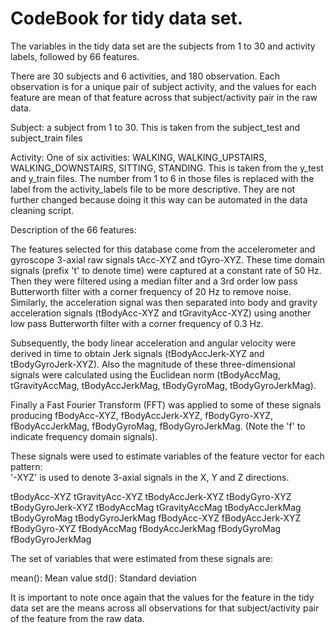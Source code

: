 CodeBook for tidy data set.
=================

The variables in the tidy data set are the subjects from 1 to 30 and activity labels, followed by 66 features.

There are 30 subjects and 6 activities, and 180 observation.  Each observation is for a unique pair of subject activity, and the values for each feature are mean of that feature across that subject/activity pair in the raw data.

Subject: a subject from 1 to 30.  This is taken from the subject_test and subject_train files

Activity: One of six activities: WALKING, WALKING_UPSTAIRS, WALKING_DOWNSTAIRS, SITTING, STANDING.  This is taken from the y_test and y_train files.  The number from 1 to 6 in those files is replaced with the label from the activity_labels file to be more descriptive.  They are not further changed because doing it this way can be automated in the data cleaning script.

Description of the 66 features:

The features selected for this database come from the accelerometer and gyroscope 3-axial raw signals tAcc-XYZ and tGyro-XYZ. These time domain signals (prefix 't' to denote time) were captured at a constant rate of 50 Hz. Then they were filtered using a median filter and a 3rd order low pass Butterworth filter with a corner frequency of 20 Hz to remove noise. Similarly, the acceleration signal was then separated into body and gravity acceleration signals (tBodyAcc-XYZ and tGravityAcc-XYZ) using another low pass Butterworth filter with a corner frequency of 0.3 Hz. 

Subsequently, the body linear acceleration and angular velocity were derived in time to obtain Jerk signals (tBodyAccJerk-XYZ and tBodyGyroJerk-XYZ). Also the magnitude of these three-dimensional signals were calculated using the Euclidean norm (tBodyAccMag, tGravityAccMag, tBodyAccJerkMag, tBodyGyroMag, tBodyGyroJerkMag). 

Finally a Fast Fourier Transform (FFT) was applied to some of these signals producing fBodyAcc-XYZ, fBodyAccJerk-XYZ, fBodyGyro-XYZ, fBodyAccJerkMag, fBodyGyroMag, fBodyGyroJerkMag. (Note the 'f' to indicate frequency domain signals). 

These signals were used to estimate variables of the feature vector for each pattern:  
'-XYZ' is used to denote 3-axial signals in the X, Y and Z directions.

tBodyAcc-XYZ
tGravityAcc-XYZ
tBodyAccJerk-XYZ
tBodyGyro-XYZ
tBodyGyroJerk-XYZ
tBodyAccMag
tGravityAccMag
tBodyAccJerkMag
tBodyGyroMag
tBodyGyroJerkMag
fBodyAcc-XYZ
fBodyAccJerk-XYZ
fBodyGyro-XYZ
fBodyAccMag
fBodyAccJerkMag
fBodyGyroMag
fBodyGyroJerkMag

The set of variables that were estimated from these signals are: 

mean(): Mean value
std(): Standard deviation

It is important to note once again that the values for the feature in the tidy data set are the means across all observations for that subject/activity pair of the feature from the raw data.
